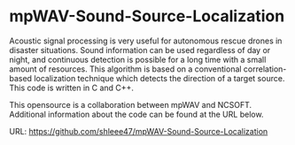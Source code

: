 # mpWAV-Sound-Source-Localization
Acoustic signal processing is very useful for autonomous rescue drones in disaster situations. Sound information can be used regardless of day or night, and continuous detection is possible for a long time with a small amount of resources. This algorithm is based on a conventional correlation-based localization technique which detects the direction of a target source. This code is written in C and C++. 

This opensource is a collaboration between mpWAV and NCSOFT. Additional information about the code can be found at the URL below.

URL: https://github.com/shleee47/mpWAV-Sound-Source-Localization
